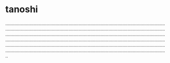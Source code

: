 # tanoshi
..........................................................................................................................................................................................................................................................................................................................................................................................................................................................................................................................................................................................................................................................................................................................................................................